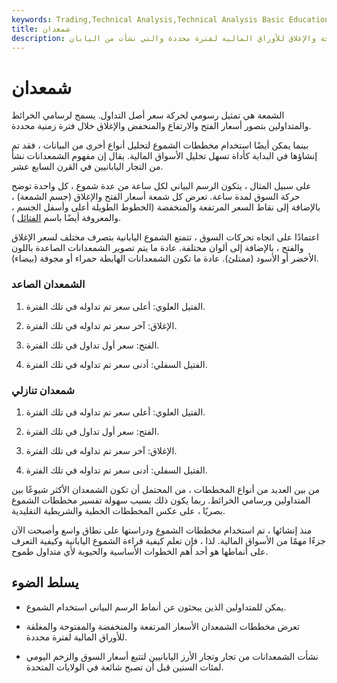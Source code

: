 ```yaml
---
keywords: Trading,Technical Analysis,Technical Analysis Basic Education,Crypto
title: شمعدان
description: الشمعة هي نوع من مخططات الأسعار التي تعرض الأسعار المرتفعة والمنخفضة والمفتوحة والإغلاق للأوراق المالية لفترة محددة والتي نشأت من اليابان.
---
```


# شمعدان
الشمعة هي تمثيل رسومي لحركة سعر أصل التداول. يسمح لرسامي الخرائط والمتداولين بتصور أسعار الفتح والارتفاع والمنخفض والإغلاق خلال فترة زمنية محددة.

بينما يمكن أيضًا استخدام مخططات الشموع لتحليل أنواع أخرى من البيانات ، فقد تم إنشاؤها في البداية كأداة تسهل تحليل الأسواق المالية. يقال إن مفهوم الشمعدانات نشأ من التجار اليابانيين في القرن السابع عشر.

على سبيل المثال ، يتكون الرسم البياني لكل ساعة من عدة شموع ، كل واحدة توضح حركة السوق لمدة ساعة. تعرض كل شمعة أسعار الفتح والإغلاق (جسم الشمعة) ، بالإضافة إلى نقاط السعر المرتفعة والمنخفضة (الخطوط الطويلة أعلى وأسفل الجسم ، والمعروفة أيضًا باسم [الفتائل](/wick) ).

اعتمادًا على اتجاه تحركات السوق ، تتمتع الشموع اليابانية بتصرف مختلف لسعر الإغلاق والفتح ، بالإضافة إلى ألوان مختلفة. عادة ما يتم تصوير الشمعدانات الصاعدة باللون الأخضر أو الأسود (ممتلئ). عادة ما تكون الشمعدانات الهابطة حمراء أو مجوفة (بيضاء).

### الشمعدان الصاعد

1. الفتيل العلوي: أعلى سعر تم تداوله في تلك الفترة.

1. الإغلاق: آخر سعر تم تداوله في تلك الفترة.

1. الفتح: سعر أول تداول في تلك الفترة.

1. الفتيل السفلي: أدنى سعر تم تداوله في تلك الفترة.

### شمعدان تنازلي

1. الفتيل العلوي: أعلى سعر تم تداوله في تلك الفترة.

1. الفتح: سعر أول تداول في تلك الفترة.

1. الإغلاق: آخر سعر تم تداوله في تلك الفترة.

1. الفتيل السفلي: أدنى سعر تم تداوله في تلك الفترة.

من بين العديد من أنواع المخططات ، من المحتمل أن تكون الشمعدان الأكثر شيوعًا بين المتداولين ورسامي الخرائط. ربما يكون ذلك بسبب سهولة تفسير مخططات الشموع بصريًا ، على عكس المخططات الخطية والشريطية التقليدية.

منذ إنشائها ، تم استخدام مخططات الشموع ودراستها على نطاق واسع وأصبحت الآن جزءًا مهمًا من الأسواق المالية. لذا ، فإن تعلم كيفية قراءة الشموع اليابانية وكيفية التعرف على أنماطها هو أحد أهم الخطوات الأساسية والحيوية لأي متداول طموح.

## يسلط الضوء

- يمكن للمتداولين الذين يبحثون عن أنماط الرسم البياني استخدام الشموع.

- تعرض مخططات الشمعدان الأسعار المرتفعة والمنخفضة والمفتوحة والمغلقة للأوراق المالية لفترة محددة.

- نشأت الشمعدانات من تجار وتجار الأرز اليابانيين لتتبع أسعار السوق والزخم اليومي لمئات السنين قبل أن تصبح شائعة في الولايات المتحدة.

